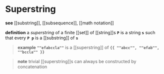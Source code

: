 # Superstring

**see** [[substring]], [[subsequence]], [[math notation]]

**definition** a _superstring_ of a finite [[set]] of [[string]]s **`P`** is a string **`s`** such that every **`P p`** is a [[substring]] of **`s`**

> **example** **`""efabccla""`** is a [[superstring]] of **`{{ ""abcc"", ""efab"", ""bccla"" }}`**

> **note** trivial [[superstring]]s can always be constructed by concatenation
